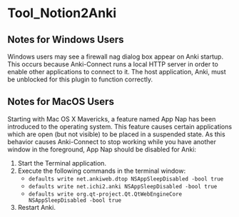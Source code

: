 # Tool_Notion2Anki

## Notes for Windows Users

Windows users may see a firewall nag dialog box appear on Anki startup. This occurs because Anki-Connect runs a local HTTP server in order to enable other applications to connect to it. The host application, Anki, must be unblocked for this plugin to function correctly.

## Notes for MacOS Users

Starting with Mac OS X Mavericks, a feature named App Nap has been introduced to the operating system. This feature causes certain applications which are open (but not visible) to be placed in a suspended state. As this behavior causes Anki-Connect to stop working while you have another window in the foreground, App Nap should be disabled for Anki:

1. Start the Terminal application.
2. Execute the following commands in the terminal window:
    - `defaults write net.ankiweb.dtop NSAppSleepDisabled -bool true`
    - `defaults write net.ichi2.anki NSAppSleepDisabled -bool true`
    - `defaults write org.qt-project.Qt.QtWebEngineCore NSAppSleepDisabled -bool true`
3. Restart Anki.
